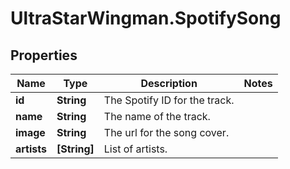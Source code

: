 # UltraStarWingman.SpotifySong

## Properties

Name | Type | Description | Notes
------------ | ------------- | ------------- | -------------
**id** | **String** | The Spotify ID for the track. | 
**name** | **String** | The name of the track. | 
**image** | **String** | The url for the song cover. | 
**artists** | **[String]** | List of artists. | 


